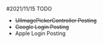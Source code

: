 #2021/11/15 TODO
- ~~UIImagePickerController Posting~~
- ~~Google Login Posting~~
- Apple Login Posting
